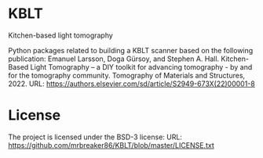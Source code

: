# KBLT
Kitchen-based light tomography

Python packages related to building a KBLT scanner based on the following publication:
Emanuel Larsson, Doga Gürsoy, and Stephen A. Hall. Kitchen-Based Light Tomography – a DIY toolkit for advancing tomography - by and for the tomography community. Tomography of Materials and Structures, 2022.
URL: https://authors.elsevier.com/sd/article/S2949-673X(22)00001-8

# License
The project is licensed under the BSD-3 license:
URL: https://github.com/mrbreaker86/KBLT/blob/master/LICENSE.txt
